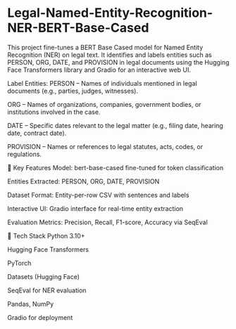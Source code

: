 # Legal-Named-Entity-Recognition-NER-BERT-Base-Cased
This project fine-tunes a BERT Base Cased model for Named Entity Recognition (NER) on legal text. It identifies and labels entities such as PERSON, ORG, DATE, and PROVISION in legal documents using the Hugging Face Transformers library and Gradio for an interactive web UI. 

Label Entities:
PERSON – Names of individuals mentioned in legal documents (e.g., parties, judges, witnesses).

ORG – Names of organizations, companies, government bodies, or institutions involved in the case.

DATE – Specific dates relevant to the legal matter (e.g., filing date, hearing date, contract date).

PROVISION – Names or references to legal statutes, acts, codes, or regulations.

🔹 Key Features
Model: bert-base-cased fine-tuned for token classification

Entities Extracted: PERSON, ORG, DATE, PROVISION

Dataset Format: Entity-per-row CSV with sentences and labels

Interactive UI: Gradio interface for real-time entity extraction

Evaluation Metrics: Precision, Recall, F1-score, Accuracy via SeqEval

🔹 Tech Stack
Python 3.10+

Hugging Face Transformers

PyTorch

Datasets (Hugging Face)

SeqEval for NER evaluation

Pandas, NumPy

Gradio for deployment
